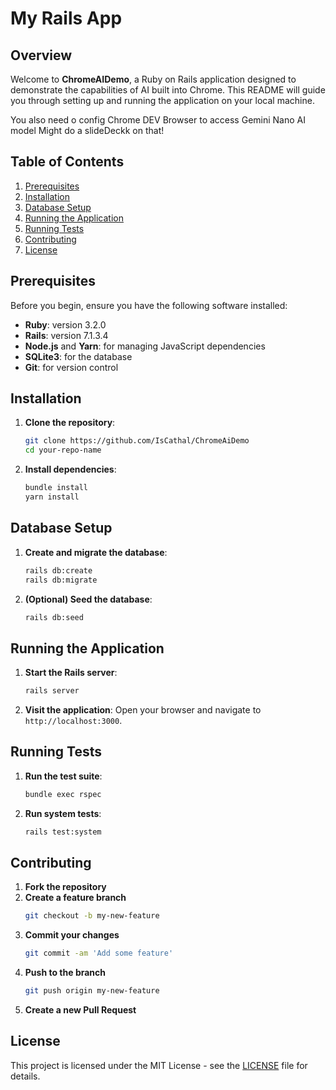 # My Rails App

## Overview

Welcome to **ChromeAIDemo**, a Ruby on Rails application designed to demonstrate the capabilities of AI built into Chrome. This README will guide you through setting up and running the application on your local machine.

You also need o config Chrome DEV Browser to access Gemini Nano AI model
Might do a slideDeckk on that!


## Table of Contents

1. [Prerequisites](#prerequisites)
2. [Installation](#installation)
3. [Database Setup](#database-setup)
4. [Running the Application](#running-the-application)
5. [Running Tests](#running-tests)
6. [Contributing](#contributing)
7. [License](#license)

## Prerequisites

Before you begin, ensure you have the following software installed:

- **Ruby**: version 3.2.0
- **Rails**: version 7.1.3.4
- **Node.js** and **Yarn**: for managing JavaScript dependencies
- **SQLite3**: for the database
- **Git**: for version control

## Installation

1. **Clone the repository**:
    ```sh
    git clone https://github.com/IsCathal/ChromeAiDemo
    cd your-repo-name
    ```

2. **Install dependencies**:
    ```sh
    bundle install
    yarn install
    ```

## Database Setup

1. **Create and migrate the database**:
    ```sh
    rails db:create
    rails db:migrate
    ```

2. **(Optional) Seed the database**:
    ```sh
    rails db:seed
    ```

## Running the Application

1. **Start the Rails server**:
    ```sh
    rails server
    ```

2. **Visit the application**:
    Open your browser and navigate to `http://localhost:3000`.

## Running Tests

1. **Run the test suite**:
    ```sh
    bundle exec rspec
    ```

2. **Run system tests**:
    ```sh
    rails test:system
    ```

## Contributing

1. **Fork the repository**
2. **Create a feature branch**
    ```sh
    git checkout -b my-new-feature
    ```
3. **Commit your changes**
    ```sh
    git commit -am 'Add some feature'
    ```
4. **Push to the branch**
    ```sh
    git push origin my-new-feature
    ```
5. **Create a new Pull Request**

## License

This project is licensed under the MIT License - see the [LICENSE](LICENSE) file for details.
